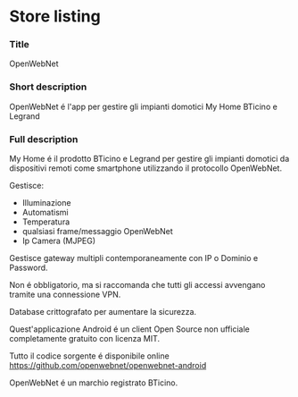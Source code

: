 # Store listing

### Title
OpenWebNet

### Short description
OpenWebNet é l'app per gestire gli impianti domotici My Home BTicino e Legrand

### Full description
My Home é il prodotto BTicino e Legrand per gestire gli impianti domotici da dispositivi remoti come smartphone utilizzando il protocollo OpenWebNet.

Gestisce:
- Illuminazione
- Automatismi
- Temperatura
- qualsiasi frame/messaggio OpenWebNet
- Ip Camera (MJPEG)

Gestisce gateway multipli contemporaneamente con IP o Dominio e Password.

Non é obbligatorio, ma si raccomanda che tutti gli accessi avvengano tramite una connessione VPN.

Database crittografato per aumentare la sicurezza.

Quest'applicazione Android é un client Open Source non ufficiale completamente gratuito con licenza MIT.

Tutto il codice sorgente é disponibile online https://github.com/openwebnet/openwebnet-android

OpenWebNet é un marchio registrato BTicino.
